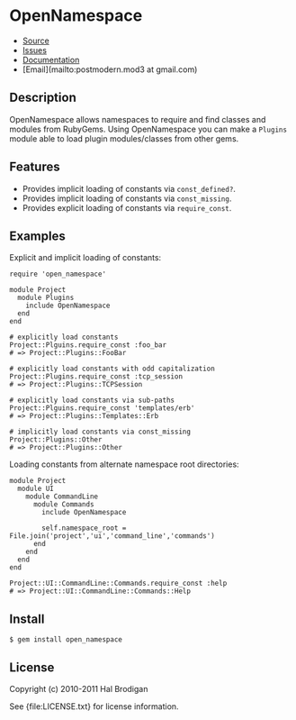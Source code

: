 # OpenNamespace

* [Source](https://github.com/postmodern/open_namespace)
* [Issues](https://github.com/postmodern/open_namespace/issues)
* [Documentation](http://rubydoc.info/gems/open_namespace/frames)
* [Email](mailto:postmodern.mod3 at gmail.com)

## Description

OpenNamespace allows namespaces to require and find classes and modules from
RubyGems. Using OpenNamespace you can make a `Plugins` module able to
load plugin modules/classes from other gems.

## Features

* Provides implicit loading of constants via `const_defined?`.
* Provides implicit loading of constants via `const_missing`.
* Provides explicit loading of constants via `require_const`.

## Examples

Explicit and implicit loading of constants:

    require 'open_namespace'

    module Project
      module Plugins
        include OpenNamespace
      end
    end

    # explicitly load constants
    Project::Plguins.require_const :foo_bar
    # => Project::Plugins::FooBar

    # explicitly load constants with odd capitalization
    Project::Plugins.require_const :tcp_session
    # => Project::Plugins::TCPSession

    # explicitly load constants via sub-paths
    Project::Plguins.require_const 'templates/erb'
    # => Project::Plugins::Templates::Erb

    # implicitly load constants via const_missing
    Project::Plugins::Other
    # => Project::Plugins::Other

Loading constants from alternate namespace root directories:

    module Project
      module UI
        module CommandLine
          module Commands
            include OpenNamespace

            self.namespace_root = File.join('project','ui','command_line','commands')
          end
        end
      end
    end

    Project::UI::CommandLine::Commands.require_const :help
    # => Project::UI::CommandLine::Commands::Help

## Install

    $ gem install open_namespace

## License

Copyright (c) 2010-2011 Hal Brodigan

See {file:LICENSE.txt} for license information.
